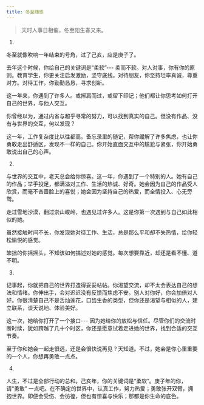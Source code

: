 ```yaml
---
title: 冬至随感
---
```


> 天时人事日相催，冬至阳生春又来。


1.

冬至就像吹响一年结束的号角，过了己亥，应是庚子了。

去年这个时候，你给自己的关键词是“柔软”--- 柔而不软。对人对事，你有你的原则。教育学生，你更关注启发激励，坚守底线。对待朋友，你坚持坦率真诚，尊重对方。对待工作，你勤勤恳恳，寻求创新。

这一年来，你遇到了许多人。或擦肩而过，或留下印记；他们都让你思考如何打开自己的世界，与他人交互。

你曾经以为，通过内省与超乎寻常的努力，可以找到真实的自己。但没有作品、没有与世界的交互，何以发现？

这一年，工作复杂度比以往都高。备忘录里的随记，帮你缓解了许多焦虑，也让你勇敢走出舒适区，发现不一样的自己。你开始直面交互中的尴尬与紧张，你开始勇敢说出自己的心声。


2.

与世界的交互中，老天总会给你惊喜。这一年，你遇到了一个特别的人。她有自己的作品；举手投足，都满溢对工作、生活的热诚、好奇。她会因为自己的作品受人欣赏，而毫不吝啬脸上的喜悦；她会因为坚持自己的热爱，而全情投入、心无旁骛。

走过雪地沙漠，翻过崇山峻岭，也遇见过许多人。这是你第一次遇到与自己如此相似的她。

虽然接触时间不长，你发现她对待工作、生活，总是那么平和却不失热情，给你轻松愉悦的感觉。

笨拙的你摇摇头，不知该如何描述对她的感觉。每次想要靠近，却还是看不懂、道不明。

3.

记事起，你就把自己的世界打造得妥妥帖帖。你渴望交流，却不太会表达自己的想法和情绪。你伸出手，会对迟迟没有反馈而焦虑不安。别人对你好，你会加倍对人好。你很清楚自己不是舌灿莲花，口齿生香的类型，但你还是渴望与相似的人，建立联系，谈天说地、体验美好。


这一次，她给你打开了一个接口--- 因为她给你的放松与信任。尽管你们的交流时断时续，犹如跨越了几十个时区，你还是愿意试着走进她的世界，找到合适的交互节奏。

至于你和她会一起走很远，还是会很快说再见？天知道。不过，她会是你心里重要的一个人，你想再勇敢一点点。



4.


人生，不过是全部行动的总和。己亥年，你的关键词是“柔软”。庚子年的你，请“勇敢” 一点吧。在不确定的世界中，认真工作，努力热爱；勇敢张开双臂，拥抱世界。即便会受伤、会彷徨，但也有惊喜与快乐；那都是你生命的底色。

